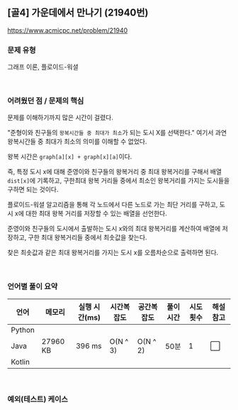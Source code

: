 ## [골4] 가운데에서 만나기 (21940번)

https://www.acmicpc.net/problem/21940

### 문제 유형

그래프 이론, 플로이드-워셜

<br>

### 어려웠던 점 / 문제의 핵심

문제를 이해하기까지 많은 시간이 걸렸다.

"준형이와 친구들의 `왕복시간들 중 최대가 최소`가 되는 도시 X를 선택한다." 여기서 과연 왕복시간들 중 최대가 최소의 의미를 이해할 수 없었다.

왕복 시간은 `graph[a][x] + graph[x][a]`이다.

즉, 특정 도시 x에 대해 준영이와 친구들의 왕복거리 중 최대 왕복거리를 구해서 배열 `dist[x]`에 기록하고, 구한최대 왕복 거리들 중에서 최소인 왕복거리를 가지는 도시들을 구하면 되는 것이다.

플로이드-워셜 알고리즘을 통해 각 노드에서 다른 노드로 가는 최단 거리를 구하고, 도시 x에 대한 최대 왕복 거리를 저장할 수 있는 배열을 선언한다.

준영이와 친구들의 도시에서 출발하는 도시 x와의 최대 왕복거리를 계산하여 배열에 저장하고, 구한 최대 왕복거리들 중에서 최솟값을 찾는다.

찾은 최솟값과 같은 최대 왕복거리를 가지는 도시 x를 오름차순으로 출력하면 된다.

<br>

### 언어별 풀이 요약

| 언어   | 메모리   | 실행 시간(ms) | 시간복잡도 | 공간복잡도 | 풀이 시간 | 시도 횟수 | 해설 참고            |
| ------ | -------- | ------------- | ---------- | ---------- | --------- | --------- | -------------------- |
| Python |          |               |            |            |           |           |                      |
| Java   | 27960 KB | 396 ms        | O(N ^ 3)   | O(N ^ 2)   | 50분      | 1         | :white_large_square: |
| Kotlin |          |               |            |            |           |           |                      |

<br>

### 예외(테스트) 케이스

```
```


